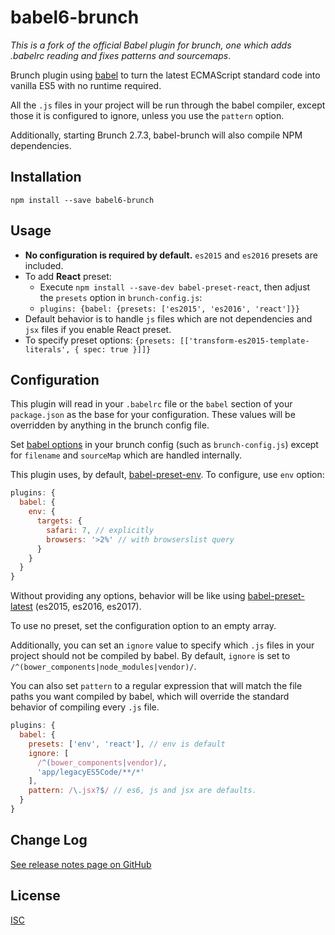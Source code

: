 babel6-brunch
=============

*This is a fork of the official Babel plugin for brunch, one which adds .babelrc
reading and fixes patterns and sourcemaps*.

Brunch plugin using [babel](https://github.com/babel/babel) to turn the latest
ECMAScript standard code into vanilla ES5 with no runtime required.

All the `.js` files in your project will be run through the babel compiler,
except those it is configured to ignore, unless you use the `pattern` option.

Additionally, starting Brunch 2.7.3, babel-brunch will also compile NPM dependencies.

Installation
------------

`npm install --save babel6-brunch`

Usage
-----

- **No configuration is required by default.** `es2015` and `es2016` presets are included.
- To add **React** preset:
    - Execute `npm install --save-dev babel-preset-react`, then adjust the `presets` option in `brunch-config.js`:
    - `plugins: {babel: {presets: ['es2015', 'es2016', 'react']}}`
- Default behavior is to handle `js` files which are not dependencies and `jsx` files if you enable React preset.
- To specify preset options: `{presets: [['transform-es2015-template-literals', { spec: true }]]}`

Configuration
-------------

This plugin will read in your `.babelrc` file or the `babel` section of your
`package.json` as the base for your configuration. These values will be
overridden by anything in the brunch config file.

Set [babel options](https://babeljs.io/docs/usage/options) in your brunch
config (such as `brunch-config.js`) except for `filename` and `sourceMap`
which are handled internally.

This plugin uses, by default,
[babel-preset-env](https://github.com/babel/babel-preset-env/).
To configure, use `env` option:

```js
plugins: {
  babel: {
    env: {
      targets: {
        safari: 7, // explicitly
        browsers: '>2%' // with browserslist query
      }
    }
  }
}
```
Without providing any options, behavior will be like using [babel-preset-latest](https://babeljs.io/docs/plugins/preset-latest/) (es2015, es2016, es2017).

To use no preset, set the configuration option to an empty array.

Additionally, you can set an `ignore` value to specify which `.js` files in
your project should not be compiled by babel. By default, `ignore` is set to
`/^(bower_components|node_modules|vendor)/`.

You can also set `pattern` to a regular expression that will match the file
paths you want compiled by babel, which will override the standard behavior of
compiling every `.js` file.

```js
plugins: {
  babel: {
    presets: ['env', 'react'], // env is default
    ignore: [
      /^(bower_components|vendor)/,
      'app/legacyES5Code/**/*'
    ],
    pattern: /\.jsx?$/ // es6, js and jsx are defaults.
  }
}
```

Change Log
----------
[See release notes page on GitHub](https://github.com/babel/babel-brunch/releases)

License
-------
[ISC](https://raw.github.com/babel/babel-brunch/master/LICENSE)
